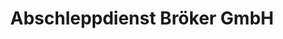 ---
title: "Abschleppdienst Bröker GmbH"
url: /neuss/abschleppdienst-broeker-gmbh/
shop: Autowerkstatt
---